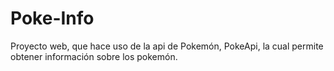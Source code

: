 # Poke-Info
Proyecto web, que hace uso de la api de Pokemón, PokeApi, la cual permite
obtener información sobre los pokemón.

